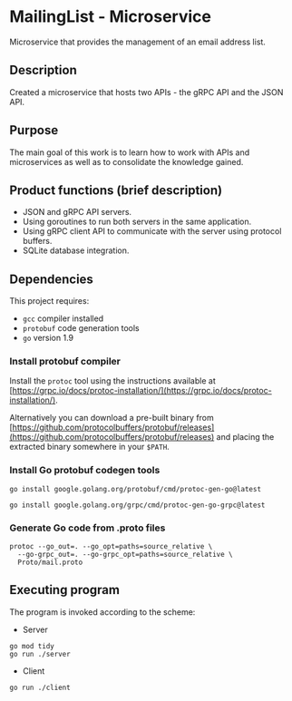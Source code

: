 # MailingList - Microservice

Microservice that provides the management of an email address list.

## Description

Created a microservice that hosts two APIs - the gRPC API and the JSON API.

## Purpose

The main goal of this work is to learn how to work with APIs and microservices 
as well as to consolidate the knowledge gained.

## Product functions (brief description)

* JSON and gRPC API servers.
* Using goroutines to run both servers in the same application.
* Using gRPC client API to communicate with the server using protocol buffers.
* SQLite database integration.


## Dependencies

This project requires:
* `gcc` compiler installed 
* `protobuf` code generation tools
* `go` version 1.9

### Install protobuf compiler

Install the `protoc` tool using the instructions available at [https://grpc.io/docs/protoc-installation/](https://grpc.io/docs/protoc-installation/).

Alternatively you can download a pre-built binary from [https://github.com/protocolbuffers/protobuf/releases](https://github.com/protocolbuffers/protobuf/releases) and placing the extracted binary somewhere in your `$PATH`.

### Install Go protobuf codegen tools

`go install google.golang.org/protobuf/cmd/protoc-gen-go@latest`

`go install google.golang.org/grpc/cmd/protoc-gen-go-grpc@latest`

### Generate Go code from .proto files

```
protoc --go_out=. --go_opt=paths=source_relative \
  --go-grpc_out=. --go-grpc_opt=paths=source_relative \
  Proto/mail.proto
```

## Executing program

The program is invoked according to the scheme:

* Server
```
go mod tidy
go run ./server
```

* Client
```
go run ./client
```
